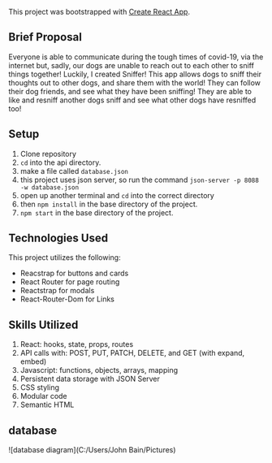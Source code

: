 This project was bootstrapped with [Create React App](https://github.com/facebook/create-react-app).

## Brief Proposal

Everyone is able to communicate during the tough times of covid-19, 
via the internet but, sadly, our dogs are unable to reach out
to each other to sniff things together! Luckily, I created Sniffer!
This app allows dogs to sniff their thoughts out to other dogs, and
share them with the world! They can follow their dog friends, and 
see what they have been sniffing! They are able to like and resniff 
another dogs sniff and see what other dogs have resniffed too!

## Setup

1. Clone repository
1. `cd` into the api directory.
1. make a file called `database.json`
1. this project uses json server, so run the command `json-server -p 8088 -w database.json `
1. open up another terminal and `cd` into the correct directory
1. then `npm install` in the base directory of the project. 
1. `npm start` in the base directory of the project.

## Technologies Used

This project utilizes the following:
* Reacstrap for buttons and cards
* React Router for page routing
* Reactstrap for modals
* React-Router-Dom for Links

## Skills Utilized

1. React: hooks, state, props, routes
1. API calls with: POST, PUT, PATCH, DELETE, and GET (with expand, embed)
1. Javascript: functions, objects, arrays, mapping
1. Persistent data storage with JSON Server
1. CSS styling
1. Modular code
1. Semantic HTML


## database

![database diagram](C:/Users/John Bain/Pictures)